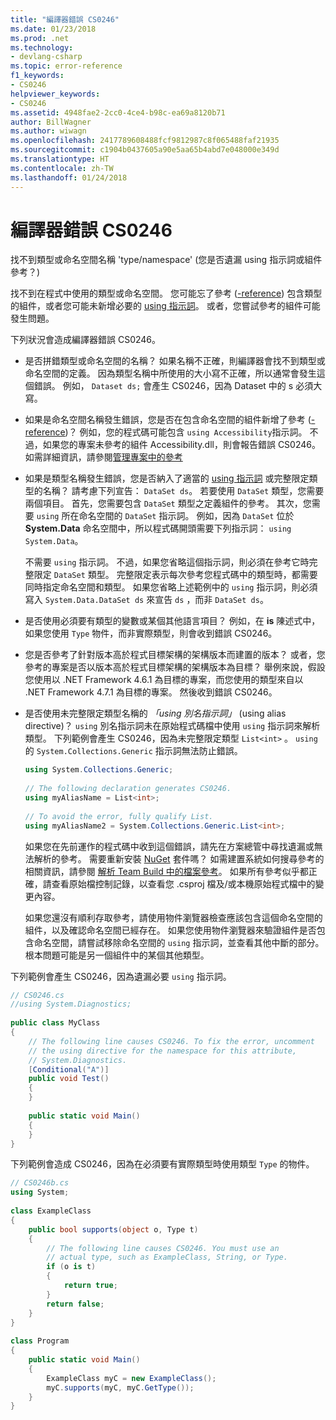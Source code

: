 ```yaml
---
title: "編譯器錯誤 CS0246"
ms.date: 01/23/2018
ms.prod: .net
ms.technology:
- devlang-csharp
ms.topic: error-reference
f1_keywords:
- CS0246
helpviewer_keywords:
- CS0246
ms.assetid: 4948fae2-2cc0-4ce4-b98c-ea69a8120b71
author: BillWagner
ms.author: wiwagn
ms.openlocfilehash: 2417789608488fcf9812987c8f065488faf21935
ms.sourcegitcommit: c1904b0437605a90e5aa65b4abd7e048000e349d
ms.translationtype: HT
ms.contentlocale: zh-TW
ms.lasthandoff: 01/24/2018
---
```

# <a name="compiler-error-cs0246"></a>編譯器錯誤 CS0246
找不到類型或命名空間名稱 'type/namespace' (您是否遺漏 using 指示詞或組件參考？)  
  
 找不到在程式中使用的類型或命名空間。 您可能忘了參考 ([-reference](../../../csharp/language-reference/compiler-options/reference-compiler-option.md)) 包含類型的組件，或者您可能未新增必要的 [using 指示詞](../../../csharp/language-reference/keywords/using-directive.md)。  或者，您嘗試參考的組件可能發生問題。  
  
 下列狀況會造成編譯器錯誤 CS0246。  
  
-   是否拼錯類型或命名空間的名稱？ 如果名稱不正確，則編譯器會找不到類型或命名空間的定義。 因為類型名稱中所使用的大小寫不正確，所以通常會發生這個錯誤。 例如， `Dataset ds;` 會產生 CS0246，因為 Dataset 中的 s 必須大寫。  
  
-   如果是命名空間名稱發生錯誤，您是否在包含命名空間的組件新增了參考 ([-reference](../../../csharp/language-reference/compiler-options/reference-compiler-option.md))？ 例如，您的程式碼可能包含 `using Accessibility`指示詞。 不過，如果您的專案未參考的組件 Accessibility.dll，則會報告錯誤 CS0246。 如需詳細資訊，請參閱[管理專案中的參考](/visualstudio/ide/managing-references-in-a-project)  
  
-   如果是類型名稱發生錯誤，您是否納入了適當的 [using 指示詞](../../../csharp/language-reference/keywords/using-directive.md) 或完整限定類型的名稱？ 請考慮下列宣告： `DataSet ds`。 若要使用 `DataSet` 類型，您需要兩個項目。 首先，您需要包含 `DataSet` 類型之定義組件的參考。 其次，您需要 `using` 所在命名空間的 `DataSet` 指示詞。 例如，因為 `DataSet` 位於 **System.Data** 命名空間中，所以程式碼開頭需要下列指示詞： `using System.Data`。  
  
     不需要 `using` 指示詞。 不過，如果您省略這個指示詞，則必須在參考它時完整限定 `DataSet` 類型。 完整限定表示每次參考您程式碼中的類型時，都需要同時指定命名空間和類型。 如果您省略上述範例中的 `using` 指示詞，則必須寫入 `System.Data.DataSet ds` 來宣告 `ds` ，而非 `DataSet ds`。  
  
-   是否使用必須要有類型的變數或某個其他語言項目？ 例如，在 **is** 陳述式中，如果您使用 `Type` 物件，而非實際類型，則會收到錯誤 CS0246。  

-   您是否參考了針對版本高於程式目標架構的架構版本而建置的版本？ 或者，您參考的專案是否以版本高於程式目標架構的架構版本為目標？ 舉例來說，假設您使用以 .NET Framework 4.6.1 為目標的專案，而您使用的類型來自以 .NET Framework 4.7.1 為目標的專案。 然後收到錯誤 CS0246。
  
-   是否使用未完整限定類型名稱的 *「using 別名指示詞」* (using alias directive)？ `using` 別名指示詞未在原始程式碼檔中使用 `using` 指示詞來解析類型。 下列範例會產生 CS0246，因為未完整限定類型 `List<int>` 。 `using` 的 `System.Collections.Generic` 指示詞無法防止錯誤。  
  
    ```csharp  
    using System.Collections.Generic;  
  
    // The following declaration generates CS0246.  
    using myAliasName = List<int>;   
  
    // To avoid the error, fully qualify List.  
    using myAliasName2 = System.Collections.Generic.List<int>;  
    ```  
  
     如果您在先前運作的程式碼中收到這個錯誤，請先在方案總管中尋找遺漏或無法解析的參考。 需要重新安裝 [NuGet](https://www.nuget.org/) 套件嗎？ 如需建置系統如何搜尋參考的相關資訊，請參閱 [解析 Team Build 中的檔案參考](http://blogs.msdn.com/b/manishagarwal/archive/2005/09/28/474769.aspx)。 如果所有參考似乎都正確，請查看原始檔控制記錄，以查看您 .csproj 檔及/或本機原始程式檔中的變更內容。  
  
     如果您還沒有順利存取參考，請使用物件瀏覽器檢查應該包含這個命名空間的組件，以及確認命名空間已經存在。 如果您使用物件瀏覽器來驗證組件是否包含命名空間，請嘗試移除命名空間的 `using` 指示詞，並查看其他中斷的部分。 根本問題可能是另一個組件中的某個其他類型。  
  
 下列範例會產生 CS0246，因為遺漏必要 `using` 指示詞。  
  
```csharp  
// CS0246.cs  
//using System.Diagnostics;  
  
public class MyClass  
{  
    // The following line causes CS0246. To fix the error, uncomment  
    // the using directive for the namespace for this attribute,  
    // System.Diagnostics.  
    [Conditional("A")]  
    public void Test()  
    {  
    }  
  
    public static void Main()  
    {  
    }  
}  
```  
  
 下列範例會造成 CS0246，因為在必須要有實際類型時使用類型 `Type` 的物件。  
  
```csharp  
// CS0246b.cs  
using System;  
  
class ExampleClass  
{  
    public bool supports(object o, Type t)  
    {  
        // The following line causes CS0246. You must use an  
        // actual type, such as ExampleClass, String, or Type.  
        if (o is t)  
        {  
            return true;  
        }  
        return false;  
    }  
}  
  
class Program  
{  
    public static void Main()  
    {  
        ExampleClass myC = new ExampleClass();  
        myC.supports(myC, myC.GetType());  
    }  
}  
```
